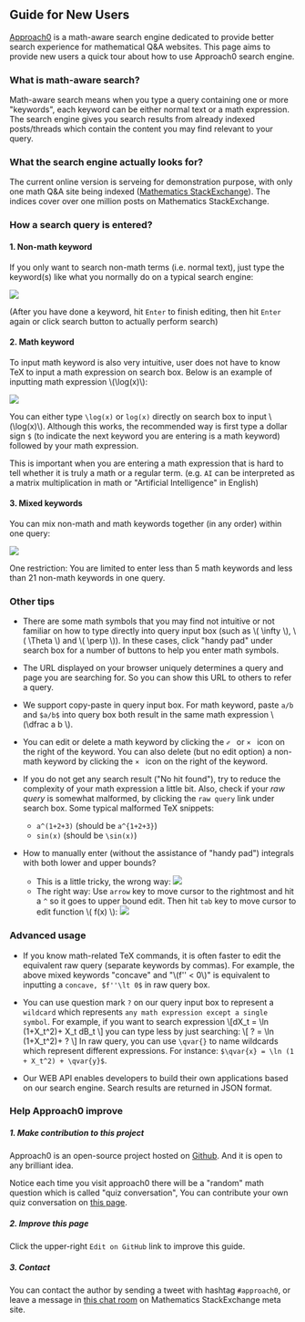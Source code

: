 ## Guide for New Users
[Approach0](/) is a math-aware search engine dedicated to provide
better search experience for mathematical Q&A websites.
This page aims to provide new users a quick tour about
how to use Approach0 search engine.

### What is math-aware search?
Math-aware search means when you type a query containing one or more "keywords",
each keyword can be either normal text or a math
expression. The search engine gives you search
results from already indexed posts/threads which
contain the content you may find relevant to your query.

### What the search engine actually looks for?
The current online version is serveing for demonstration purpose,
with only one math Q&A site being indexed ([Mathematics StackExchange](http://math.stackexchange.com)).
The indices cover over one million posts on Mathematics StackExchange.

### How a search query is entered?

#### 1. Non-math keyword
If you only want to search non-math terms (i.e. normal text),
just type the keyword(s) like what you normally do on a typical
search engine:

![](_static/term-query.gif)

(After you have done a keyword, hit `Enter` to finish
editing, then hit `Enter` again or click search button to
actually perform search)

#### 2. Math keyword
To input math keyword is also very intuitive, user does not
have to know TeX to input a math expression on search box.
Below is an example of inputting math expression \\(\log(x)\\):

![](_static/math-query.gif)

You can either type `\log(x)` or `log(x)` directly on search
box to input \\(\log(x)\\). Although this works, the
recommended way is first type a dollar sign `$` (to indicate
the next keyword you are entering is a math keyword) followed
by your math expression.

This is important when you are entering a math expression that
is hard to tell whether it is truly a math or a regular term.
(e.g. `AI` can be interpreted as a matrix multiplication in
math or "Artificial Intelligence" in English)

#### 3. Mixed keywords
You can mix non-math and math keywords together (in any order)
within one query:

![](_static/mix-query.gif)

One restriction: You are limited to enter less than 5 math
keywords and less than 21 non-math keywords in one query.

### Other tips
* There are some math symbols that you may find not intuitive or not familiar on how to type directly into query input box
(such as \\( \infty \\), \\( \Theta \\) and \\( \perp \\)).
In these cases, click "handy pad" under search box for a number
of buttons to help you enter math symbols.

* The URL displayed on your browser uniquely determines a
query and page you are searching for. So you can show this URL
to others to refer a query.

* We support copy-paste in query input box. For math keyword,
paste `a/b` and `$a/b$` into query box both result in the same
math expression \\(\dfrac a b \\).

* You can edit or delete a math keyword by clicking the `✐ `
or `× ` icon on the right of the keyword.
You can also delete (but no edit option) a non-math keyword
by clicking the `× ` icon on the right of the keyword.

* If you do not get any search result ("No hit found"), try to
reduce the complexity of your math expression a little bit.
Also, check if your *raw query* is somewhat malformed, by
clicking the `raw query` link under search box.
Some typical malformed TeX snippets:
	* `a^(1+2+3)` (should be `a^{1+2+3}`)
	* `sin(x)` (should be `\sin(x)`)

* How to manually enter (without the assistance of "handy pad")
integrals with both lower and upper bounds?
	* This is a little tricky, the wrong way:
	![](_static/intbonds-wrong.gif)
	* The right way: Use `arrow` key to move cursor to the
	rightmost and hit a `^` so it goes to upper bound edit.
	Then hit `tab` key to move cursor to edit function
	\\( f(x) \\):
	![](_static/intbonds-right.gif)


### Advanced usage
* If you know math-related TeX commands, it is often faster to
edit the equivalent raw query (separate keywords by commas).
For example, the above mixed keywords "concave" and
"\\(f'' < 0\\)" is equivalent to inputting a `concave,
$f''\lt 0$` in raw query box.

* You can use question mark `?` on our query input box to
represent a `wildcard` which represents `any math expression
except a single symbol`.
For example, if you want to search expression
\\[dX_t = \ln (1+X_t^2)+ X_t dB_t \\]
you can type less by just searching:
\\[ ? = \ln (1+X_t^2)+ ? \\]
In raw query, you can use `\qvar{}` to name wildcards which
represent different expressions.
For instance: `$\qvar{x} = \ln (1 + X_t^2) + \qvar{y}$`.

* Our WEB API enables developers to build their own
applications based on our search engine. Search results are
returned in JSON format.

### Help Approach0 improve

##### 1. Make contribution to this project
Approach0 is an open-source project hosted on
[Github](https://github.com/approach0).
And it is open to any brilliant idea.

Notice each time you visit approach0 there will be a
"random" math question which is called "quiz conversation",
You can contribute your own quiz conversation on
[this page](https://github.com/approach0/search-engine/blob/master/demo/web/quiz-list.js).

##### 2. Improve this page
Click the upper-right `Edit on GitHub` link to improve this guide.

##### 3. Contact
You can contact the author by sending a tweet with hashtag `#approach0`, or leave a message
in [this chat room](https://chat.stackexchange.com/rooms/46148) on Mathematics StackExchange meta site.
